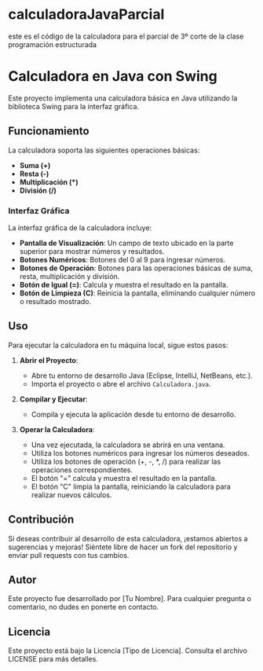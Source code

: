 # calculadoraJavaParcial
este es el código de la calculadora para el parcial de 3º corte de la clase programación estructurada 

# Calculadora en Java con Swing

Este proyecto implementa una calculadora básica en Java utilizando la biblioteca Swing para la interfaz gráfica.

## Funcionamiento

La calculadora soporta las siguientes operaciones básicas:

- **Suma (+)**
- **Resta (-)**
- **Multiplicación (*)**
- **División (/)**

### Interfaz Gráfica

La interfaz gráfica de la calculadora incluye:

- **Pantalla de Visualización**: Un campo de texto ubicado en la parte superior para mostrar números y resultados.
- **Botones Numéricos**: Botones del 0 al 9 para ingresar números.
- **Botones de Operación**: Botones para las operaciones básicas de suma, resta, multiplicación y división.
- **Botón de Igual (=)**: Calcula y muestra el resultado en la pantalla.
- **Botón de Limpieza (C)**: Reinicia la pantalla, eliminando cualquier número o resultado mostrado.

## Uso

Para ejecutar la calculadora en tu máquina local, sigue estos pasos:

1. **Abrir el Proyecto**:
   - Abre tu entorno de desarrollo Java (Eclipse, IntelliJ, NetBeans, etc.).
   - Importa el proyecto o abre el archivo `Calculadora.java`.

2. **Compilar y Ejecutar**:
   - Compila y ejecuta la aplicación desde tu entorno de desarrollo.

3. **Operar la Calculadora**:
   - Una vez ejecutada, la calculadora se abrirá en una ventana.
   - Utiliza los botones numéricos para ingresar los números deseados.
   - Utiliza los botones de operación (+, -, *, /) para realizar las operaciones correspondientes.
   - El botón "=" calcula y muestra el resultado en la pantalla.
   - El botón "C" limpia la pantalla, reiniciando la calculadora para realizar nuevos cálculos.

## Contribución

Si deseas contribuir al desarrollo de esta calculadora, ¡estamos abiertos a sugerencias y mejoras! Siéntete libre de hacer un fork del repositorio y enviar pull requests con tus cambios.

## Autor

Este proyecto fue desarrollado por [Tu Nombre]. Para cualquier pregunta o comentario, no dudes en ponerte en contacto.

## Licencia

Este proyecto está bajo la Licencia [Tipo de Licencia]. Consulta el archivo LICENSE para más detalles.

